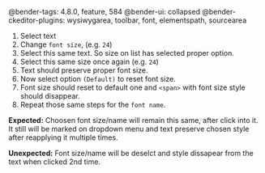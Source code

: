 @bender-tags: 4.8.0, feature, 584
@bender-ui: collapsed
@bender-ckeditor-plugins: wysiwygarea, toolbar, font, elementspath, sourcearea

1. Select text
1. Change `font size`, (e.g. `24`)
1. Select this same text. So size on list has selected proper option.
1. Select this same size once again (e.g. `24`)
1. Text should preserve proper font size.
1. Now select option `(Default)` to reset font size.
1. Font size should reset to default one and `<span>` with font size style should disappear.
1. Repeat those same steps for the `font name`.

**Expected:** Choosen font size/name will remain this same, after click into it. It still will be marked on dropdown menu and text preserve chosen style after reapplying it multiple times.

**Unexpected:** Font size/name will be deselct and style dissapear from the text when clicked 2nd time.
